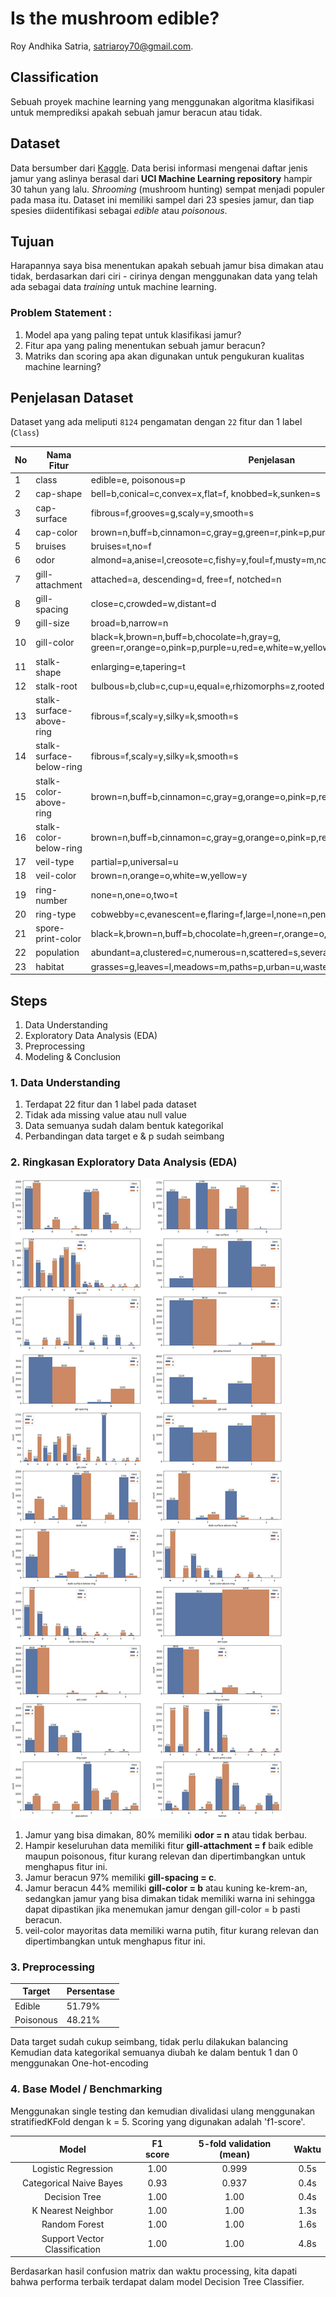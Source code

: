 # Is the mushroom edible?
Roy Andhika Satria, [satriaroy70@gmail.com](mailto:satriaroy70@gmail.com).

## Classification
Sebuah proyek machine learning yang menggunakan algoritma klasifikasi untuk memprediksi apakah sebuah jamur beracun atau tidak.

## Dataset
Data bersumber dari [Kaggle](https://www.kaggle.com/datasets/uciml/mushroom-classification).
Data berisi informasi mengenai daftar jenis jamur yang aslinya berasal dari **UCI Machine Learning repository** hampir 30 tahun yang lalu. *Shrooming* (mushroom hunting) sempat menjadi populer pada masa itu. Dataset ini memiliki sampel dari 23 spesies jamur, dan tiap spesies diidentifikasi sebagai *edible* atau *poisonous*.

## Tujuan
Harapannya saya bisa menentukan apakah sebuah jamur bisa dimakan atau tidak, berdasarkan dari ciri - cirinya dengan menggunakan data yang telah ada sebagai data *training* untuk machine learning.

### Problem Statement :
1. Model apa yang paling tepat untuk klasifikasi jamur?
1. Fitur apa yang paling menentukan sebuah jamur beracun?
1. Matriks dan scoring apa akan digunakan untuk pengukuran kualitas machine learning?

## Penjelasan Dataset 
Dataset yang ada meliputi `8124` pengamatan dengan `22` fitur dan 1 label (`Class`)

| No | __Nama Fitur__ | __Penjelasan__ |
| - | - | - |
| 1 | class | edible=e, poisonous=p | 
| 2 | cap-shape | bell=b,conical=c,convex=x,flat=f, knobbed=k,sunken=s |
| 3 | cap-surface | fibrous=f,grooves=g,scaly=y,smooth=s |
| 4 | cap-color  | brown=n,buff=b,cinnamon=c,gray=g,green=r,pink=p,purple=u,red=e,white=w,yellow=y |
| 5 | bruises | bruises=t,no=f | 
| 6 | odor | almond=a,anise=l,creosote=c,fishy=y,foul=f,musty=m,none=n,pungent=p,spicy=s |
| 7 | gill-attachment | attached=a, descending=d, free=f, notched=n |
| 8 | gill-spacing | close=c,crowded=w,distant=d |
| 9 | gill-size | broad=b,narrow=n |
| 10 | gill-color | black=k,brown=n,buff=b,chocolate=h,gray=g, green=r,orange=o,pink=p,purple=u,red=e,white=w,yellow=y | 
| 11 | stalk-shape | enlarging=e,tapering=t | 
| 12 | stalk-root | bulbous=b,club=c,cup=u,equal=e,rhizomorphs=z,rooted=r,missing=? |
| 13 | stalk-surface-above-ring | fibrous=f,scaly=y,silky=k,smooth=s | 
| 14 | stalk-surface-below-ring | fibrous=f,scaly=y,silky=k,smooth=s |
| 15 | stalk-color-above-ring | brown=n,buff=b,cinnamon=c,gray=g,orange=o,pink=p,red=e,white=w,yellow=y |
| 16 | stalk-color-below-ring | brown=n,buff=b,cinnamon=c,gray=g,orange=o,pink=p,red=e,white=w,yellow=y |
| 17 | veil-type | partial=p,universal=u |
| 18 | veil-color | brown=n,orange=o,white=w,yellow=y |
| 19 | ring-number | none=n,one=o,two=t |
| 20 | ring-type | cobwebby=c,evanescent=e,flaring=f,large=l,none=n,pendant=p,sheathing=s,zone=z |
| 21 | spore-print-color | black=k,brown=n,buff=b,chocolate=h,green=r,orange=o,purple=u,white=w,yellow=y |
| 22 | population | abundant=a,clustered=c,numerous=n,scattered=s,several=v,solitary=y |
| 23 | habitat | grasses=g,leaves=l,meadows=m,paths=p,urban=u,waste=w,woods=d |

## Steps
1. Data Understanding
2. Exploratory Data Analysis (EDA)
3. Preprocessing 
4. Modeling & Conclusion 

### 1. Data Understanding
1. Terdapat 22 fitur dan 1 label pada dataset
2. Tidak ada missing value atau null value
3. Data semuanya sudah dalam bentuk kategorikal
4. Perbandingan data target e & p sudah seimbang

### 2. Ringkasan Exploratory Data Analysis (EDA)
![graph](https://raw.githubusercontent.com/royandhika/classification-mushroom/main/assets/output.png)
1. Jamur yang bisa dimakan, 80% memiliki **odor = n** atau tidak berbau.
2. Hampir keseluruhan data memiliki fitur **gill-attachment = f** baik edible maupun poisonous, fitur kurang relevan dan dipertimbangkan untuk menghapus fitur ini.
3. Jamur beracun 97% memiliki **gill-spacing = c**.
4. Jamur beracun 44% memiliki **gill-color = b** atau kuning ke-krem-an, sedangkan jamur yang bisa dimakan tidak memiliki warna ini sehingga dapat dipastikan jika menemukan jamur dengan gill-color = b pasti beracun.
5. veil-color mayoritas data memiliki warna putih, fitur kurang relevan dan dipertimbangkan untuk menghapus fitur ini.

### 3. Preprocessing
| Target |	Persentase	| 
| - | - | 
| Edible	| 51.79% |	
| Poisonous	| 48.21%	| 

Data target sudah cukup seimbang, tidak perlu dilakukan balancing
Kemudian data kategorikal semuanya diubah ke dalam bentuk 1 dan 0 menggunakan One-hot-encoding

### 4. Base Model / Benchmarking
Menggunakan single testing dan kemudian divalidasi ulang menggunakan stratifiedKFold dengan k = 5. Scoring yang digunakan adalah 'f1-score'.

| Model | F1 score | 5-fold validation (mean) | Waktu |
|:-:|:-:|:-:|:-:|
| Logistic Regression | 1.00 | 0.999 | 0.5s |
| Categorical Naive Bayes | 0.93 | 0.937 | 0.4s |
| Decision Tree | 1.00 | 1.00 | 0.4s |
| K Nearest Neighbor | 1.00 | 1.00 | 1.3s |
| Random Forest | 1.00 | 1.00 | 1.6s |
| Support Vector Classification | 1.00 | 1.00 | 4.8s |

Berdasarkan hasil confusion matrix dan waktu processing, kita dapati bahwa performa terbaik terdapat dalam model Decision Tree Classifier. 
